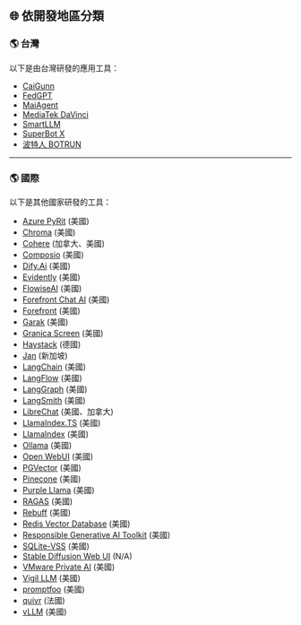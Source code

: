 ## 🌐 依開發地區分類

<h3 id="taiwan">🌎 台灣</h3>

以下是由台灣研發的應用工具：

- [CaiGunn](../../tools/development.md#caigunn)
- [FedGPT](../../tools/development.md#fedgpt)
- [MaiAgent](../../tools/development.md#maiagent)
- [MediaTek DaVinci](../../tools/development.md#mediatek-davinci)
- [SmartLLM](../../tools/development.md#smartllm)
- [SuperBot X](../../tools/development.md#superbot-x)
- [波特人 BOTRUN](../../tools/development.md#botrun)

---

<h3 id="international">🌎 國際</h3>

以下是其他國家研發的工具：

- [Azure PyRit](../../tools/development.md#azure-pyrit) (美國)
- [Chroma](../../tools/development.md#chroma) (美國)
- [Cohere](../../tools/development.md#cohere) (加拿大、美國)
- [Composio](../../tools/development.md#composio) (美國)
- [Dify.Ai](../../tools/development.md#dify-ai) (美國)
- [Evidently](../../tools/development.md#evidently) (美國)
- [FlowiseAI](../../tools/development.md#flowiseai) (美國)
- [Forefront Chat AI](../../tools/development.md#forefront-chat-ai) (美國)
- [Forefront](../../tools/development.md#forefront) (美國)
- [Garak](../../tools/development.md#garak) (美國)
- [Granica Screen](../../tools/development.md#granica-screen) (美國)
- [Haystack](../../tools/development.md#haystack) (德國)
- [Jan](../../tools/development.md#jan) (新加坡)
- [LangChain](../../tools/development.md#langchain) (美國)
- [LangFlow](../../tools/development.md#langflow) (美國)
- [LangGraph](../../tools/development.md#langgraph) (美國)
- [LangSmith](../../tools/development.md#langsmith) (美國)
- [LibreChat](../../tools/development.md#librechat) (美國、加拿大)
- [LlamaIndex.TS](../../tools/development.md#llamaindex-ts) (美國)
- [LlamaIndex](../../tools/development.md#llamaindex) (美國)
- [Ollama](../../tools/development.md#ollama) (美國)
- [Open WebUI](../../tools/development.md#open-webui) (美國)
- [PGVector](../../tools/development.md#pgvector) (美國)
- [Pinecone](../../tools/development.md#pinecone) (美國)
- [Purple Llama](../../tools/development.md#purple-llama) (美國)
- [RAGAS](../../tools/development.md#ragas) (美國)
- [Rebuff](../../tools/development.md#rebuff) (美國)
- [Redis Vector Database](../../tools/development.md#redis-vector-database) (美國)
- [Responsible Generative AI Toolkit](../../tools/development.md#responsible-generative-ai-toolkit) (美國)
- [SQLite-VSS](../../tools/development.md#sqlite-vss) (美國)
- [Stable Diffusion Web UI](../../tools/development.md#stable-diffusion-web-ui) (N/A)
- [VMware Private AI](../../tools/development.md#vmware-private-ai) (美國)
- [Vigil LLM](../../tools/development.md#vigil-llm) (美國)
- [promptfoo](../../tools/development.md#promptfoo) (美國)
- [quivr](../../tools/development.md#quivr) (法國)
- [vLLM](../../tools/development.md#vllm) (美國)
